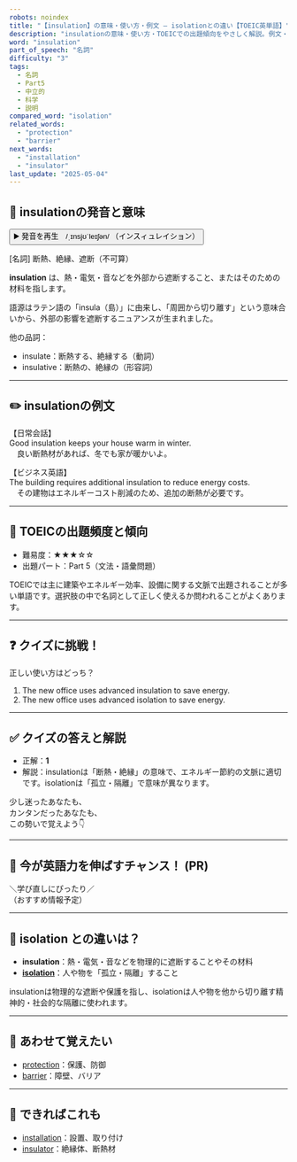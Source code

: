 ```yaml
---
robots: noindex
title: "【insulation】の意味・使い方・例文 ― isolationとの違い【TOEIC英単語】"
description: "insulationの意味・使い方・TOEICでの出題傾向をやさしく解説。例文・クイズ付きでisolationとの違いもわかりやすく学べます。"
word: "insulation"
part_of_speech: "名詞"
difficulty: "3"
tags:
  - 名詞
  - Part5
  - 中立的
  - 科学
  - 説明
compared_word: "isolation"
related_words:
  - "protection"
  - "barrier"
next_words:
  - "installation"
  - "insulator"
last_update: "2025-05-04"
---
```


## 🔰 insulationの発音と意味

<button class="play-audio" onclick="playTTS('insulation')">
  <span class="play-audio-main">
    ▶️ 発音を再生　/ˌɪnsjʊˈleɪʃən/
  </span>
  <span class="play-audio-sub">
    （インスィュレイション）
  </span>
</button>

[名詞] 断熱、絶縁、遮断（不可算）

**insulation** は、熱・電気・音などを外部から遮断すること、またはそのための材料を指します。

語源はラテン語の「insula（島）」に由来し、「周囲から切り離す」という意味合いから、外部の影響を遮断するニュアンスが生まれました。

他の品詞：  
- insulate：断熱する、絶縁する（動詞）
- insulative：断熱の、絶縁の（形容詞）

---

## ✏️ insulationの例文

【日常会話】  
Good insulation keeps your house warm in winter.  
　良い断熱材があれば、冬でも家が暖かいよ。

【ビジネス英語】  
The building requires additional insulation to reduce energy costs.  
　その建物はエネルギーコスト削減のため、追加の断熱が必要です。

---

## 🎯 TOEICの出題頻度と傾向

- 難易度：★★★☆☆
- 出題パート：Part 5（文法・語彙問題）

TOEICでは主に建築やエネルギー効率、設備に関する文脈で出題されることが多い単語です。選択肢の中で名詞として正しく使えるか問われることがよくあります。

---

## ❓ クイズに挑戦！

正しい使い方はどっち？

1. The new office uses advanced insulation to save energy.  
2. The new office uses advanced isolation to save energy.

---

## ✅ クイズの答えと解説

- 正解：**1**
- 解説：insulationは「断熱・絶縁」の意味で、エネルギー節約の文脈に適切です。isolationは「孤立・隔離」で意味が異なります。

少し迷ったあなたも、  
カンタンだったあなたも、  
この勢いで覚えよう👇️

---

## 🚀 今が英語力を伸ばすチャンス！ (PR)

<div class="info-center">
＼学び直しにぴったり／<br>  
（おすすめ情報予定）
</div>

---

## 🤔  isolation との違いは？

- **insulation**：熱・電気・音などを物理的に遮断することやその材料
- **[isolation](/word/isolation)**：人や物を「孤立・隔離」すること

insulationは物理的な遮断や保護を指し、isolationは人や物を他から切り離す精神的・社会的な隔離に使われます。

---

## 🧩 あわせて覚えたい

- [protection](/word/protection)：保護、防御
- [barrier](/word/barrier)：障壁、バリア

---

## 📖 できればこれも

- [installation](/word/installation)：設置、取り付け
- [insulator](/word/insulator)：絶縁体、断熱材

<!-- cvid: aid02_bid41 -->
